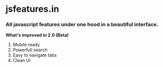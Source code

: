# jsfeatures.in
### All javascript features under one hood in a beautiful interface.

**What's improved in 2.0 (Beta)**

1. Mobile ready
2. Powerfull search
3. Easy to navigate tabs
4. Clean UI
